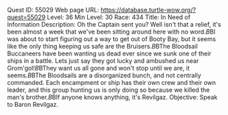 Quest ID: 55029
Web page URL: https://database.turtle-wow.org/?quest=55029
Level: 36
Min Level: 30
Race: 434
Title: In Need of Information
Description: Oh the Captain sent you? Well isn't that a relief, it's been almost a week that we've been sitting around here with no word.$B$BI was about to start figuring out a way to get out of Booty Bay, but it seems like the only thing keeping us safe are the Bruisers.$B$BThe Bloodsail Buccaneers have been wanting us dead ever since we sunk one of their ships in a battle. Lets just say they got lucky and ambushed us near Grom'gol!$B$BThey want us all gone and won't stop until we are, it seems.$B$BThe Bloodsails are a disorganized bunch, and not centrally commanded. Each encampment or ship has their own crew and their own leader, and this group hunting us is only doing so because we killed the man's brother.$B$BIf anyone knows anything, it's Revilgaz.
Objective: Speak to Baron Revilgaz.
